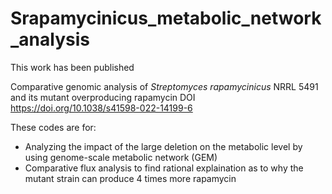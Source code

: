 # Srapamycinicus_metabolic_network_analysis
This work has been published

Comparative genomic analysis of _Streptomyces rapamycinicus_ NRRL 5491 and its mutant overproducing rapamycin
DOI https://doi.org/10.1038/s41598-022-14199-6

These codes are for:
- Analyzing the impact of the large deletion on the metabolic level by using genome-scale metabolic network (GEM)
- Comparative flux analysis to find rational explaination as to why the mutant strain can produce 4 times more rapamycin
